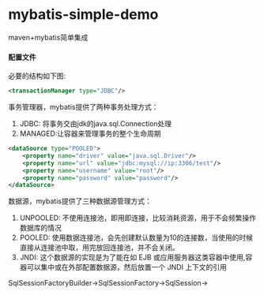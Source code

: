# mybatis-simple-demo
maven+mybatis简单集成
#### 配置文件
必要的结构如下图:



```xml
<transactionManager type="JDBC"/>
```
事务管理器，mybatis提供了两种事务处理方式：
1. JDBC: 将事务交由jdk的java.sql.Connection处理
2. MANAGED:让容器来管理事务的整个生命周期

```xml
<dataSource type="POOLED">
    <property name="driver" value="java.sql.Driver"/>
    <property name="url" value="jdbc:mysql://ip:3306/test"/>
    <property name="username" value="root"/>
    <property name="password" value="password"/>
</dataSource>
```
数据源，mybatis提供了三种数据源管理方式：
1. UNPOOLED: 不使用连接池，即用即连接，比较消耗资源，用于不会频繁操作数据库的情况
2. POOLED: 使用数据连接池，会先创建默认数量为10的连接数，当使用的时候直接从连接池中取，用完放回连接池，并不会关闭。
3. JNDI: 这个数据源的实现是为了能在如 EJB 或应用服务器这类容器中使用,容器可以集中或在外部配置数据源，然后放置一个 JNDI 上下文的引用

SqlSessionFactoryBuilder->SqlSessionFactory->SqlSession->
